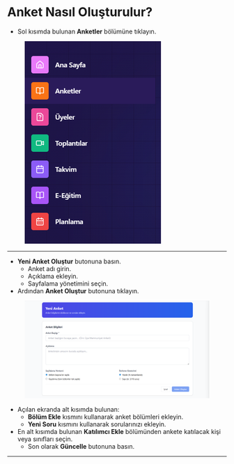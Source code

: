 # Anket Nasıl Oluşturulur?

* Sol kısımda bulunan **Anketler** bölümüne tıklayın.

<figure><img src="../.gitbook/assets/Ekran görüntüsü 2025-09-02 120840.png" alt=""><figcaption></figcaption></figure>

***

* **Yeni Anket Oluştur** butonuna basın.
  * Anket adı girin.
  * Açıklama ekleyin.
  * Sayfalama yönetimini seçin.
* Ardından **Anket Oluştur** butonuna tıklayın.

<figure><img src="../.gitbook/assets/anket.png" alt=""><figcaption></figcaption></figure>

* Açılan ekranda alt kısımda bulunan:
  * **Bölüm Ekle** kısmını kullanarak anket bölümleri ekleyin.
  * **Yeni Soru** kısmını kullanarak sorularınızı ekleyin.
* En alt kısımda bulunan **Katılımcı Ekle** bölümünden ankete katılacak kişi veya sınıfları seçin.
  * Son olarak **Güncelle** butonuna basın.





***
